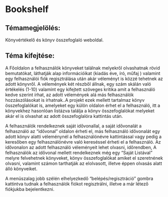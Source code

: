 # Bookshelf

## Témamegjelölés:
Könyvértékelő és könyv összefoglaló weboldal.

## Téma kifejtése:
A Főoldalon a  felhasználók könyveket találnak  melyekről olvashatnak rövid bemutatókat, láthatják alap információikat (kiadás éve, író, műfaj ) valamint egy felhasználói fiók regisztrálása után akár véleményt is közzé  tehetnek az adott  könyvről. A  vélemények két  részből állnak, egy szám skálán való értékelés (1-10) valamint egy kifejtett szöveges kritika amit a felhasználó kedve szerint írhat,  az adott vélemények alá más felhasználók hozzászólásokat is írhatnak..A projekt ezek mellett  tartalmaz könyv összefoglalókat is, amelyeket egy külön oldalon érhet el a felhasználó, itt a könyvekhez hasonlóan listázva találja a könyv összefoglalókat melyeket akár el is olvashat az adott összefoglalóra kattintás után.

A felhasználók rendelkeznek saját idővonallal,  a saját  idővonalát a felhasználó az “idővonal” oldalon érheti el, más felhasználó idővonalát egy adott könyv alatti véleménynél a felhasználónévre kattintással vagy pedig a keresőben egy felhasználónévre való  kereséssel érheti  el a  felhasználó. Az  idővonalon az adott felhasználó véleményeit lehet olvasni, időrendben, A felhasználók az  idővonal mellett rendelkeznek még egy “Saját Listával” melyre felvehetnek könyveket, könyv összefoglalókat amiket el szeretnének olvasni, valamint számon tarthatják az elolvasott, illetve éppen  olvasás alatt álló könyveiket.

A menüszalag jobb szélén elhelyezkedő “belépés/regisztráció” gombra kattintva tudnak a felhasználók fiókot regisztrálni, illetve a már létező fiókjukba bejelentkezni.